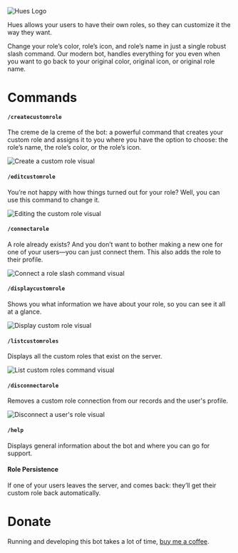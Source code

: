 ![Hues Logo](https://cdn.discordapp.com/attachments/1145183060464254976/1145389515603722320/hues_cropped_with_more_space.png?ex=670fe51c&is=670e939c&hm=1ccdcf26542ead07355d672699b95ea41bd8ad577317f5542c1322de205cae33&)


Hues allows your users to have their own roles, so they can customize it the way they want. 

Change your role’s color, role’s icon, and role’s name in just a single robust slash command. Our modern bot, handles everything for you even when you want to go back to your original color, original icon, or original role name.

# Commands
#### `/createcustomrole`
The creme de la creme of the bot: a powerful command that creates your custom role and assigns it to you where you have the option to choose: the role’s name, the role’s color, or the role’s icon.

![Create a custom role visual](https://cdn.discordapp.com/attachments/1296147834680119296/1296148329771569193/createnewrole.gif?ex=67113bb3&is=670fea33&hm=78ce66ae6050080b27545d9ebe9ddfd61d08f1588a36110a68376cfc9a76b970&)

#### `/editcustomrole`
You’re not happy with how things turned out for your role? Well, you can use this command to change it.

![Editing the custom role visual](https://cdn.discordapp.com/attachments/1296147834680119296/1296148627433197689/editcustomrole.gif?ex=67113bfa&is=670fea7a&hm=9736a0355e7436f20a54f31fd4fa0d521df66e24e546f91632816b6248a09a50&)

#### `/connectarole`
A role already exists? And you don’t want to bother making a new one for one of your users—you can just connect them. This also adds the role to their profile.

![Connect a role slash command visual](https://cdn.discordapp.com/attachments/1296147834680119296/1296147863272820746/connectarole.gif?ex=67113b43&is=670fe9c3&hm=9c15e70c679280ca636f3deb43cb3f86d3a0f7c8eecf20f66fcd3996be53b782&)

#### `/displaycustomrole`
Shows you what information we have about your role, so you can see it all at a glance.

![Display custom role visual](https://cdn.discordapp.com/attachments/1296147834680119296/1296149404927000628/displaycustomrole.gif?ex=67113cb3&is=670feb33&hm=a17bcbe206f5cf04f7c9c88b91c3ecba9306d85afa620a537ba70e7373a305bd&)

#### `/listcustomroles`
Displays all the custom roles that exist on the server.

![List custom roles command visual](https://cdn.discordapp.com/attachments/1296147834680119296/1296149913318461512/listcustomroles.gif?ex=67113d2c&is=670febac&hm=b300ee129be8abda70bcf65dc835d6089d5087c55216248479594d385bc0a32e&)

#### `/disconnectarole`
Removes a custom role connection from our records and the user's profile.

![Disconnect a user's role visual](https://cdn.discordapp.com/attachments/1296147834680119296/1296152512029524080/disconnectarole.gif?ex=67113f98&is=670fee18&hm=76ff3aa53634b3f3dc52ccab991a531f6976fec889a51a77c45284bfebb06aec&)

#### `/help`
Displays general information about the bot and where you can go for support.

#### Role Persistence
If one of your users leaves the server, and comes back: they’ll get their custom role back automatically.

# Donate
Running and developing this bot takes a lot of time, [buy me a coffee](https://www.buymeacoffee.com/gimpy2345b).